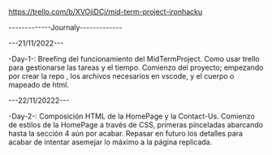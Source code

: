 https://trello.com/b/XVOjiDCj/mid-term-project-ironhacku

-------------Journaly-------------

---21/11/2022---

-Day-1-:
Breefing del funcionamiento del MidTermProject.
Como usar trello para gestionarse las tareas y el tiempo.
Comienzo del proyecto; empezando por crear la repo , los archivos necesarios en vscode, y el cuerpo o mapeado de html.

---22/11/20222---

-Day-2-:
Composición HTML de la HomePage y la Contact-Us.
Comienzo de estilos de la HomePage a través de CSS, primeras pinceladas abarcando hasta la sección 4 aún por acabar.
Repasar en futuro los detalles para acabar de intentar asemejar lo máximo a la página replicada.
